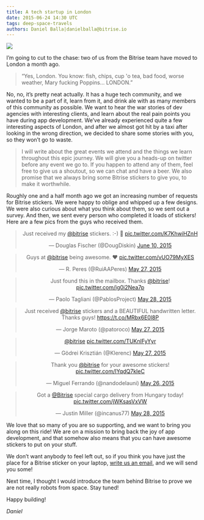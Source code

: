 ```yaml
---
title: A tech startup in London
date: 2015-06-24 14:30 UTC
tags: deep-space-travels
authors: Daniel Balla|danielballa@bitrise.io
---
```


<img class="cover" src="/images/london.gif" />

I’m going to cut to the chase: two of us from the Bitrise team have moved to London a month ago.

> “Yes, London. You know: fish, chips, cup 'o tea, bad food, worse weather, Mary fucking Poppins... LONDON.”

No, no, it’s pretty neat actually. It has a huge tech community, and we wanted to be a part of it, learn from it, and drink ale with as many members of this community as possible. We want to hear the war stories of dev agencies with interesting clients, and learn about the real pain points you have during app development. We’ve already experienced quite a few interesting aspects of London, and after we almost got hit by a taxi after looking in the wrong direction, we decided to share some stories with you, so they won’t go to waste.

>I will write about the great events we attend and the things we learn throughout this epic journey. We will give you a heads-up on twitter before any event we go to. If you happen to attend any of them, feel free to give us a shoutout, so we can chat and have a beer. We also promise that we always bring some Bitrise stickers to give you, to make it worthwhile.

Roughly one and a half month ago we got an increasing number of requests for Bitrise stickers. We were happy to oblige and whipped up a few designs. We were also curious about what you think about them, so we sent out a survey. And then, we sent every person who completed it loads of stickers! Here are a few pics from the guys who received them.

<blockquote class="twitter-tweet" lang="en" align="center" width="550"><p lang="en" dir="ltr">Just received my <a href="https://twitter.com/bitrise">@bitrise</a> stickers. :-) 💚 <a href="http://t.co/K7KhwiHZnH">pic.twitter.com/K7KhwiHZnH</a></p>&mdash; Douglas Fischer (@DougDiskin) <a href="https://twitter.com/DougDiskin/status/608690431329742848">June 10, 2015</a></blockquote> <script async src="//platform.twitter.com/widgets.js" charset="utf-8"></script>

<blockquote class="twitter-tweet" lang="en" align="center"><p lang="en" dir="ltr">Guys at <a href="https://twitter.com/bitrise">@bitrise</a> being awesome. ❤️ <a href="http://t.co/vUO79MyXES">pic.twitter.com/vUO79MyXES</a></p>&mdash; R. Peres (@RuiAAPeres) <a href="https://twitter.com/RuiAAPeres/status/603550284493750272">May 27, 2015</a></blockquote> <script async src="//platform.twitter.com/widgets.js" charset="utf-8"></script>

<blockquote class="twitter-tweet" lang="en" align="center"><p lang="en" dir="ltr">Just found this in the mailbox. Thanks <a href="https://twitter.com/bitrise">@bitrise</a>! <a href="http://t.co/ig0i2Nea7p">pic.twitter.com/ig0i2Nea7p</a></p>&mdash; Paolo Tagliani (@PablosProject) <a href="https://twitter.com/PablosProject/status/603824372990779393">May 28, 2015</a></blockquote> <script async src="//platform.twitter.com/widgets.js" charset="utf-8"></script>

<blockquote class="twitter-tweet" lang="en" align="center"><p lang="en" dir="ltr">Just received <a href="https://twitter.com/bitrise">@bitrise</a> stickers and a BEAUTIFUL handwritten letter. Thanks guys! <a href="https://t.co/MRbx6E0l8P">https://t.co/MRbx6E0l8P</a></p>&mdash; Jorge Maroto (@patoroco) <a href="https://twitter.com/patoroco/status/603550108026806272">May 27, 2015</a></blockquote> <script async src="//platform.twitter.com/widgets.js" charset="utf-8"></script>

<blockquote class="twitter-tweet" lang="en" align="center" data-conversation="none"><p lang="und" dir="ltr"><a href="https://twitter.com/bitrise">@bitrise</a> <a href="http://t.co/TUKnlFyYyr">pic.twitter.com/TUKnlFyYyr</a></p>&mdash; Gödrei Krisztián (@Klerenc) <a href="https://twitter.com/Klerenc/status/603521161037803520">May 27, 2015</a></blockquote> <script async src="//platform.twitter.com/widgets.js" charset="utf-8"></script>

<blockquote class="twitter-tweet" lang="en" align="center"><p lang="en" dir="ltr">Thank you <a href="https://twitter.com/bitrise">@bitrise</a> for your awesome stickers! <a href="http://t.co/IYqdQ7kIeC">pic.twitter.com/IYqdQ7kIeC</a></p>&mdash; Miguel Ferrando (@nandodelauni) <a href="https://twitter.com/nandodelauni/status/603113871562436608">May 26, 2015</a></blockquote> <script async src="//platform.twitter.com/widgets.js" charset="utf-8"></script>

<blockquote class="twitter-tweet" data-partner="tweetdeck" align="center"><p lang="en" dir="ltr">Got a <a href="https://twitter.com/bitrise">@Bitrise</a> special cargo delivery from Hungary today! <a href="http://t.co/jWKsasVxVW">pic.twitter.com/jWKsasVxVW</a></p>&mdash; Justin Miller (@incanus77) <a href="https://twitter.com/incanus77/status/604071018261389315">May 28, 2015</a></blockquote>
<script async src="//platform.twitter.com/widgets.js" charset="utf-8"></script>

We love that so many of you are so supporting, and we want to bring you along on this ride! We are on a mission to bring back the joy of app development, and that somehow also means that you can have awesome stickers to put on your stuff.

We don’t want anybody to feel left out, so if you think you have just the place for a Bitrise sticker on your laptop, [write us an email](https://bitrise.io/contact), and we will send you some!

Next time, I thought I would introduce the team behind Bitrise to prove we are not really robots from space. Stay tuned!

Happy building!

*Daniel*
